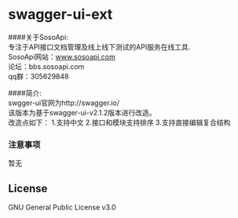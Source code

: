 # swagger-ui-ext

####关于SosoApi:  
专注于API接口文档管理及线上线下测试的API服务在线工具.   
SosoApi网站：www.sosoapi.com  
论坛：bbs.sosoapi.com  
qq群：305629848  

####简介:  
swgger-ui官网为http://swagger.io/  
该版本为基于swagger-ui-v2.1.2版本进行改造。  
改造点如下：
1.支持中文
2.接口和模块支持排序
3.支持直接编辑复合结构

### 注意事项
暂无

## License
GNU General Public License v3.0

